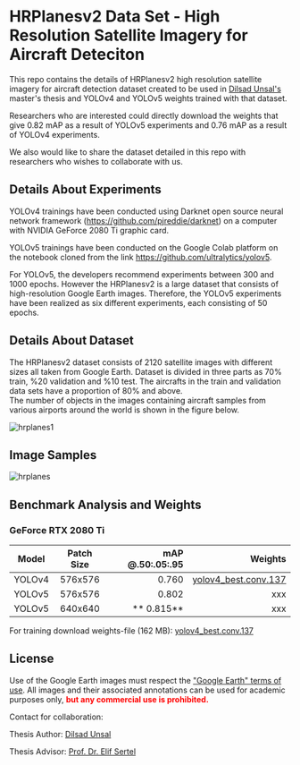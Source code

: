 # HRPlanesv2 Data Set - High Resolution Satellite Imagery for Aircraft Deteciton

This repo contains the details of HRPlanesv2 high resolution satellite imagery for aircraft detection dataset created to be used in [Dilsad Unsal's](https://www.linkedin.com/in/dilsad-unsal-b4a1101bb/) master's thesis and YOLOv4 and YOLOv5 weights trained with that dataset.
 


Researchers who are interested could directly download the weights that give 0.82 mAP as a result of YOLOv5 experiments and 0.76 mAP as a result of YOLOv4 experiments.

We also would like to share the dataset detailed in this repo with researchers who wishes to collaborate with us.


## <div align="left">Details About Experiments</div>

YOLOv4 trainings have been conducted using Darknet  open source neural network framework (https://github.com/pjreddie/darknet) on a computer with NVIDIA GeForce 2080 Ti graphic card.

YOLOv5 trainings have been conducted on the Google Colab platform on the notebook cloned from the link https://github.com/ultralytics/yolov5.

For YOLOv5, the developers recommend experiments between 300 and 1000 epochs. However the HRPlanesv2 is a large dataset that consists of high-resolution Google Earth images. Therefore, the YOLOv5 experiments have been realized as six different experiments, each consisting of 50 epochs.



## <div align="left">Details About Dataset</div>
The HRPlanesv2 dataset consists of 2120 satellite images with different sizes all taken from Google Earth.
Dataset is divided in three parts as 70% train, %20 validation and %10 test. The aircrafts in the train and validation data sets have a proportion of 80% and above.  
The number of objects in the images containing aircraft samples from various airports around the world is shown in the figure below.

![hrplanes1](https://user-images.githubusercontent.com/77750296/151970512-3cb16a18-1d9b-42e6-8eb7-ed54b3cd8db3.jpg)

## <div align="left">Image Samples</div>

![hrplanes](https://user-images.githubusercontent.com/77750296/151931228-ab9baf42-9f09-4981-b0c2-125bde5fc36d.jpg)


</div>

## <div align="left">Benchmark Analysis and Weights</div>


### GeForce RTX 2080 Ti

| Model              | Patch   Size | mAP @.50:.05:.95 | Weights |
|:--------------------------:|:------------------:|-------------------------:|-------------------------:|
|YOLOv4                         | 576x576                | 0.760                      | [yolov4_best.conv.137](https://drive.google.com/file/d/1ed8JjQltaRCQ3ZF2wPNc3tToR1CDP4rX/view?usp=sharing)                  |
|YOLOv5                         | 576x576                 | 0.802                      | xxx                 |
|YOLOv5                         | 640x640                 |** 0.815**                    | xxx                     |




For training download  weights-file (162 MB): [yolov4_best.conv.137](https://drive.google.com/file/d/1ed8JjQltaRCQ3ZF2wPNc3tToR1CDP4rX/view?usp=sharing) 



## <div align="left">License</div>

Use of the Google Earth images must respect the ["Google Earth" terms of use](https://about.google/brand-resource-center/products-and-services/geo-guidelines/).
All images and their associated annotations can be used for academic purposes only,
<font color="red"><b> but any commercial use is prohibited.</b></font>

Contact for collaboration:

Thesis Author: [Dilsad Unsal](https://www.linkedin.com/in/dilsad-unsal-b4a1101bb/)

Thesis Advisor: [Prof. Dr. Elif Sertel](https://web.itu.edu.tr/~sertele/) 

